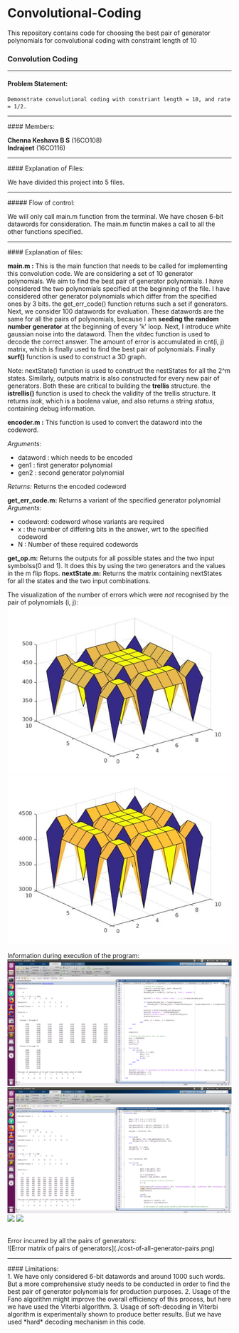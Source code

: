 # Convolutional-Coding
This repository contains code for choosing the best pair of generator polynomials for convolutional coding with constraint length of 10

### Convolution Coding

<hr>

#### Problem Statement: <br>
    Demonstrate convolutional coding with constriant length = 10, and rate = 1/2.
<hr>
#### Members:

**Chenna Keshava B S** (16CO108)
<br>
**Indrajeet** (16CO116)
<hr>
#### Explanation of Files:

We have divided this project into 5 files.
<hr>
##### Flow of control: 

We will only call main.m function from the terminal. We have chosen 6-bit datawords for consideration. The main.m functin makes a call to all the other functions specified.
<hr>
#### Explanation of files:

__main.m :__ This is the main function that needs to be called for implementing this convolution code. We are considering a set of 10 generator polynomials. We aim to find the best
 pair of generator polynomials. I have considered the two polynomials specified at the beginning of the file. I have considered other generator polynomials which
 differ from the specified ones by 3 bits. the get_err_code() function returns such a set if generators. Next, we consider 100 datawords for evaluation. These datawords
 are the same for all the pairs of polynomials, because I am **seeding the random number generator** at the beginning of every 'k' loop. Next, I introduce white gaussian  noise 
 into the dataword. Then the vitdec function is used to decode the correct answer. The amount of error is accumulated in cnt(i, j) matrix, which is finally used 
 to find the best pair of polynomials. Finally **surf()** function is used to construct a 3D graph.
 
Note: nextState() function is used to construct the nestStates for all the 2^m states. Similarly, outputs matrix is also constructed for every new pair of
generators. Both these are critical to building the **trellis** structure. the **istrellis()** function is used to check the validity of the trellis structure.
It returns *isok*, which is a boolena value, and also returns a string *status*, containing debug information.

**encoder.m :** This function is used to convert the dataword into the codeword. 

*Arguments:* 
- dataword : which needs to be encoded
- gen1 : first generator polynomial
- gen2 : second generator polynomial

*Returns:*
Returns the encoded codeword

**get_err_code.m:**  Returns a variant of the specified generator polynomial
*Arguments:*
* codeword: codeword whose variants are required
* x : the number of differing bits in the answer, wrt to the specified codeword
* N : Number of these required codewords


**get_op.m:** Returns the outputs for all possible states and the two input symbolss(0 and 1). It does this by using the two generators and the values in the m flip flops.
**nextState.m:** Returns the matrix containing nextStates for all the states and the two input combinations. 

The visualization of the number of errors which were *not* recognised by the pair of polynomials (i, j): 
<br>
![Cost function for 100 datawords per genrator pair](./fig1.jpg)
![Cost function for 1000 datawords per genrator pair](./fig2.jpg)

Information during execution of the program:
<br>
![](./op1.png)
![](./op2.png)
![](./exec-3.jpg)
![](./exec-4.jpg)

<br>
Error incurred by all the pairs of generators:
<br>
![Error matrix of pairs of generators](./cost-of-all-generator-pairs.png)


<hr>
#### Limitations:<br>
1. We have only considered 6-bit datawords and around 1000 such words. But a more comprehensive study needs to be conducted in order to find the best pair of
generator polynomials for production purposes.
2. Usage of the Fano algorithm might improve the overall efficiency of this process, but here we have used the Viterbi algorithm.
3. Usage of soft-decoding in Viterbi algorithm is experimentally shown to produce better results. But we have used *hard* decoding mechanism in this code.




